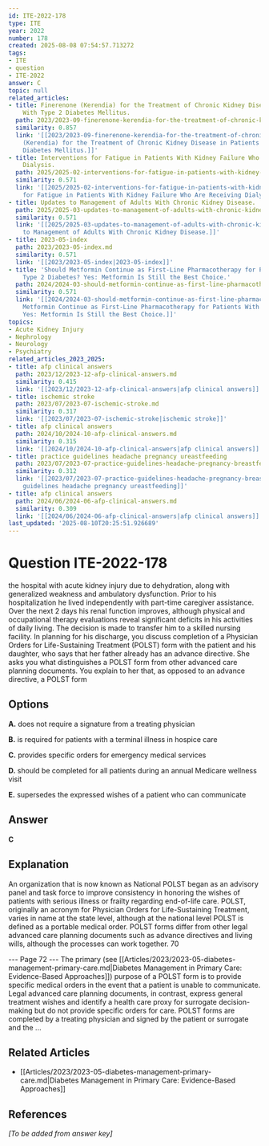 ```yaml
---
id: ITE-2022-178
type: ITE
year: 2022
number: 178
created: 2025-08-08 07:54:57.713272
tags:
- ITE
- question
- ITE-2022
answer: C
topic: null
related_articles:
- title: Finerenone (Kerendia) for the Treatment of Chronic Kidney Disease in Patients
    With Type 2 Diabetes Mellitus.
  path: 2023/2023-09-finerenone-kerendia-for-the-treatment-of-chronic-kidney-dise.md
  similarity: 0.857
  link: '[[2023/2023-09-finerenone-kerendia-for-the-treatment-of-chronic-kidney-dise|Finerenone
    (Kerendia) for the Treatment of Chronic Kidney Disease in Patients With Type 2
    Diabetes Mellitus.]]'
- title: Interventions for Fatigue in Patients With Kidney Failure Who Are Receiving
    Dialysis.
  path: 2025/2025-02-interventions-for-fatigue-in-patients-with-kidney-failure-wh.md
  similarity: 0.571
  link: '[[2025/2025-02-interventions-for-fatigue-in-patients-with-kidney-failure-wh|Interventions
    for Fatigue in Patients With Kidney Failure Who Are Receiving Dialysis.]]'
- title: Updates to Management of Adults With Chronic Kidney Disease.
  path: 2025/2025-03-updates-to-management-of-adults-with-chronic-kidney-disease.md
  similarity: 0.571
  link: '[[2025/2025-03-updates-to-management-of-adults-with-chronic-kidney-disease|Updates
    to Management of Adults With Chronic Kidney Disease.]]'
- title: 2023-05-index
  path: 2023/2023-05-index.md
  similarity: 0.571
  link: '[[2023/2023-05-index|2023-05-index]]'
- title: 'Should Metformin Continue as First-Line Pharmacotherapy for Patients With
    Type 2 Diabetes? Yes: Metformin Is Still the Best Choice.'
  path: 2024/2024-03-should-metformin-continue-as-first-line-pharmacotherapy-for.md
  similarity: 0.571
  link: '[[2024/2024-03-should-metformin-continue-as-first-line-pharmacotherapy-for|Should
    Metformin Continue as First-Line Pharmacotherapy for Patients With Type 2 Diabetes?
    Yes: Metformin Is Still the Best Choice.]]'
topics:
- Acute Kidney Injury
- Nephrology
- Neurology
- Psychiatry
related_articles_2023_2025:
- title: afp clinical answers
  path: 2023/12/2023-12-afp-clinical-answers.md
  similarity: 0.415
  link: '[[2023/12/2023-12-afp-clinical-answers|afp clinical answers]]'
- title: ischemic stroke
  path: 2023/07/2023-07-ischemic-stroke.md
  similarity: 0.317
  link: '[[2023/07/2023-07-ischemic-stroke|ischemic stroke]]'
- title: afp clinical answers
  path: 2024/10/2024-10-afp-clinical-answers.md
  similarity: 0.315
  link: '[[2024/10/2024-10-afp-clinical-answers|afp clinical answers]]'
- title: practice guidelines headache pregnancy ureastfeeding
  path: 2023/07/2023-07-practice-guidelines-headache-pregnancy-breastfeeding.md
  similarity: 0.312
  link: '[[2023/07/2023-07-practice-guidelines-headache-pregnancy-breastfeeding|practice
    guidelines headache pregnancy ureastfeeding]]'
- title: afp clinical answers
  path: 2024/06/2024-06-afp-clinical-answers.md
  similarity: 0.309
  link: '[[2024/06/2024-06-afp-clinical-answers|afp clinical answers]]'
last_updated: '2025-08-10T20:25:51.926689'
---
```


# Question ITE-2022-178

the hospital with acute kidney injury due to dehydration, along with generalized weakness and ambulatory dysfunction. Prior to his hospitalization he lived independently with part-time caregiver assistance. Over the next 2 days his renal function improves, although physical and occupational therapy evaluations reveal significant deficits in his activities of daily living. The decision is made to transfer him to a skilled nursing facility. In planning for his discharge, you discuss completion of a Physician Orders for Life-Sustaining Treatment (POLST) form with the patient and his daughter, who says that her father already has an advance directive. She asks you what distinguishes a POLST form from other advanced care planning documents. You explain to her that, as opposed to an advance directive, a POLST form

## Options

**A.** does not require a signature from a treating physician

**B.** is required for patients with a terminal illness in hospice care

**C.** provides specific orders for emergency medical services

**D.** should be completed for all patients during an annual Medicare wellness visit

**E.** supersedes the expressed wishes of a patient who can communicate

## Answer

**C**

## Explanation

An organization that is now known as National POLST began as an advisory panel and task force to
improve consistency in honoring the wishes of patients with serious illness or frailty regarding end-of-life
care. POLST, originally an acronym for Physician Orders for Life-Sustaining Treatment, varies in name
at the state level, although at the national level POLST is defined as a portable medical order. POLST
forms differ from other legal advanced care planning documents such as advance directives and living
wills, although the processes can work together.
70

--- Page 72 ---
The primary (see [[Articles/2023/2023-05-diabetes-management-primary-care.md|Diabetes Management in Primary Care: Evidence-Based Approaches]]) purpose of a POLST form is to provide specific medical orders in the event that a patient is
unable to communicate. Legal advanced care planning documents, in contrast, express general treatment
wishes and identify a health care proxy for surrogate decision-making but do not provide specific orders
for care. POLST forms are completed by a treating physician and signed by the patient or surrogate and
the ...



## Related Articles

- [[Articles/2023/2023-05-diabetes-management-primary-care.md|Diabetes Management in Primary Care: Evidence-Based Approaches]]

## References

*[To be added from answer key]*
